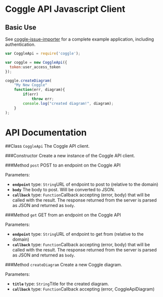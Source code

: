 # Coggle API Javascript Client

## Basic Use
See [coggle-issue-importer](http://github.com/coggle/coggle-issue-importer) for
a complete example application, including authentication.

```js
var CoggleApi = require('coggle');

var coggle = new CoggleApi({
  token:user_access_token
});

coggle.createDiagram(
    "My New Coggle"
    function(err, diagram){
        if(err)
            throw err;
        console.log("created diagram!", diagram);
    }
);
```


# API Documentation
##Class `CoggleApi`
The Coggle API client.

###Constructor
Create a new instance of the Coggle API client.

###Method `post`
POST to an endpoint on the Coggle API

Parameters:
  * **`endpoint`** type: `String`URL of endpoint to post to (relative to the domain)
  * **`body`** The body to post. Will be converted to JSON.
  * **`callback`** type: `Function`Callback accepting (error, body) that will be called with the result. The response returned from the server is parsed as JSON and returned as `body`.

###Method `get`
GET from an endpoint on the Coggle API

Parameters:
  * **`endpoint`** type: `String`URL of endpoint to get from (relative to the domain)
  * **`callback`** type: `Function`Callback accepting (error, body) that will be called with the result. The response returned from the server is parsed as JSON and returned as `body`.

###Method `createDiagram`
Create a new Coggle diagram.

Parameters:
  * **`title`** type: `String`Title for the created diagram.
  * **`callback`** type: `Function`Callback accepting (error, CoggleApiDiagram)

